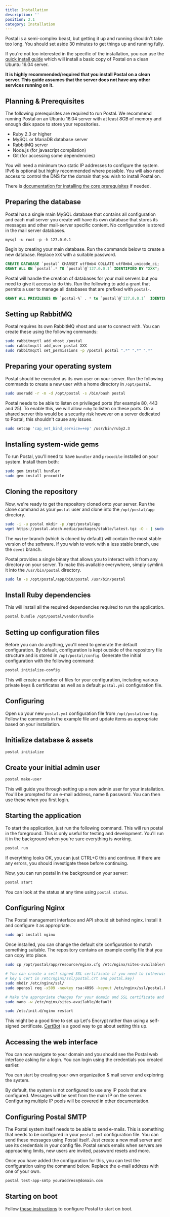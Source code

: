 ```yaml
---
title: Installation
description: ''
position: 2.1
category: Installation
---
```

Postal is a semi-complex beast, but getting it up and running shouldn't take too long. You should set aside 30 minutes to get things up and running fully.

If you're not too interested in the specific of the installation, you can use the [quick install guide](/installation/quick-install) which will install a basic copy of Postal on a clean Ubuntu 16.04 server.

**It is highly recommended/required that you install Postal on a clean server. This guide assumes that the server does not have any other services running on it.**

## Planning & Prerequisites 

The following prerequisites are required to run Postal. We recommend running Postal on an Ubuntu 16.04 server with at least 8GB of memory and enough disk space to store your repositories.

* Ruby 2.3 or higher
* MySQL or MariaDB database server
* RabbitMQ server
* Node.js (for javascript compilation)
* Git (for accessing some dependencies)

You will need a minimum two static IP addresses to configure the system. IPv6 is optional but highly recommended where possible. You will also need access to control the DNS for the domain that you wish to install Postal on.

There is [documentation for installing the core prerequisites](/installation/prerequisites) if needed.

## Preparing the database

Postal has a single main MySQL database that contains all configuration and each mail server you create will have its own database that stores its messages and other mail-server specific content. No configuration is stored in the mail server databases.

```
mysql -u root -p -h 127.0.0.1
```

Begin by creating your main database. Run the commands below to create a new database. Replace `XXX` with a suitable password.

```sql
CREATE DATABASE `postal` CHARSET utf8mb4 COLLATE utf8mb4_unicode_ci;
GRANT ALL ON `postal`.* TO `postal`@`127.0.0.1` IDENTIFIED BY "XXX";
```

Postal will handle the creation of databases for your mail servers but you need to give it access to do this. Run the following to add a grant that permits a user to manage all databases that are prefixed with `postal-`.

```sql
GRANT ALL PRIVILEGES ON `postal-%` . * to `postal`@`127.0.0.1`  IDENTIFIED BY "XXX";
```

## Setting up RabbitMQ

Postal requires its own RabbitMQ vhost and user to connect with. You can create these using the following commands:

```bash
sudo rabbitmqctl add_vhost /postal
sudo rabbitmqctl add_user postal XXX
sudo rabbitmqctl set_permissions -p /postal postal ".*" ".*" ".*"
```

## Preparing your operating system

Postal should be executed as its own user on your server. Run the following commands to create a new user with a home directory in `/opt/postal`. 

```bash
sudo useradd -r -m -d /opt/postal -s /bin/bash postal
```

Postal needs to be able to listen on privileged ports (for example 80, 443 and 25). To enable this, we will allow `ruby` to listen on these ports. On a shared server this would be a security risk however on a server dedicated to Postal, this shouldn't cause any issues.

```bash
sudo setcap 'cap_net_bind_service=+ep' /usr/bin/ruby2.3
```

## Installing system-wide gems

To run Postal, you'll need to have `bundler` and `procodile` installed on your system. Install them both:

```bash
sudo gem install bundler
sudo gem install procodile
```

## Cloning the repository

Now, we're ready to get the repository cloned onto your server. Run the clone command as your `postal` user and clone into the `/opt/postal/app` directory.

```bash
sudo -i -u postal mkdir -p /opt/postal/app
wget https://postal.atech.media/packages/stable/latest.tgz -O - | sudo -u postal tar zxpv -C /opt/postal/app
```

The `master` branch (which is cloned by default) will contain the most stable version of the software. If you wish to work with a less stable branch, use the `devel` branch.

Postal provides a single binary that allows you to interact with it from any directory on your server. To make this available everywhere, simply symlink it into the `/usr/bin/postal` directory.

```bash
sudo ln -s /opt/postal/app/bin/postal /usr/bin/postal
```

## Install Ruby dependencies

This will install all the required dependencies required to run the application.

```bash
postal bundle /opt/postal/vendor/bundle
```

## Setting up configuration files

Before you can do anything, you'll need to generate the default configuration. By default, configuration is kept outside of the repository file structure and is stored in `/opt/postal/config`. Generate the initial configuration with the following command:

```bash
postal initialize-config
```

This will create a number of files for your configuration, including various private keys & certificates as well as a default `postal.yml` configuration file.

## Configuring

Open up your new `postal.yml` configuration file from `/opt/postal/config`. Follow the comments in the example file and update items as appropriate based on your installation.

## Initialize database & assets

```bash
postal initialize
```

## Create your initial admin user

```bash
postal make-user
```

This will guide you through setting up a new admin user for your installation. You'll be prompted for an e-mail address, name & password. You can then use these when you first login.

## Starting the application

To start the application, just run the following command. This will run postal in the foreground. This is only useful for testing and development. You'll run it in the background when you're sure everything is working.

```bash
postal run
```

If everything looks OK, you can just CTRL+C this and continue. If there are any errors, you should investigate these before continuing.

Now, you can run postal in the background on your server:

```bash
postal start
```

You can look at the status at any time using `postal status`.

## Configuring Nginx

The Postal management interface and API should sit behind nginx. Install it and configure it as appropriate. 

```bash
sudo apt install nginx
```

Once installed, you can change the default site configuration to match something suitable. The repository contains an example config file that you can copy into place.

```bash
sudo cp /opt/postal/app/resource/nginx.cfg /etc/nginx/sites-available/default

# You can create a self signed SSL certificate if you need to (otherwise put your own
# key & cert in /etc/nginx/ssl/postal.crt and postal.key)
sudo mkdir /etc/nginx/ssl/
sudo openssl req -x509 -newkey rsa:4096 -keyout /etc/nginx/ssl/postal.key -out /etc/nginx/ssl/postal.crt -days 365 -nodes

# Make the appropriate changes for your domain and SSL certificate and then restart
sudo nano -w /etc/nginx/sites-available/default

sudo /etc/init.d/nginx restart
```

This might be a good time to set up Let's Encrypt rather than using a self-signed certificate. [CertBot](https://certbot.eff.org/) is a good way to go about setting this up.

## Accessing the web interface

You can now navigate to your domain and you should see the Postal web interface asking for a login. You can login using the credentials you created earlier.

You can start by creating your own organization & mail server and exploring the system.

By default, the system is not configured to use any IP pools that are configured. Messages will be sent from the main IP on the server. Configuring multiple IP pools will be covered in other documentation.

## Configuring Postal SMTP

The Postal system itself needs to be able to send e-mails. This is something that needs to be configured in your `postal.yml` configuration file. You can send these messages using Postal itself. Just create a new mail server and use its credentials in your config file. Postal sends emails when servers are approaching limits, new users are invited, password resets and more.

Once you have added the configuration for this, you can test the configuration using the command below. Replace the e-mail address with one of your own.

```bash
postal test-app-smtp youraddress@domain.com
```

## Starting on boot

Follow [these instructions](/installation/starting-on-boot) to configure Postal to start on boot.